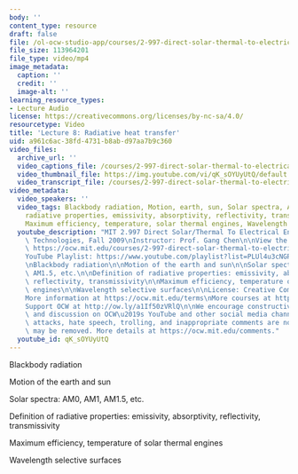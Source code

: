 ```yaml
---
body: ''
content_type: resource
draft: false
file: /ol-ocw-studio-app/courses/2-997-direct-solar-thermal-to-electrical-energy-conversion-technologies-fall-2009/mit2_997f09_lec08_360p_16_9.mp4
file_size: 113964201
file_type: video/mp4
image_metadata:
  caption: ''
  credit: ''
  image-alt: ''
learning_resource_types:
- Lecture Audio
license: https://creativecommons.org/licenses/by-nc-sa/4.0/
resourcetype: Video
title: 'Lecture 8: Radiative heat transfer'
uid: a961c6ac-38fd-4731-b8ab-d97aa7b9c360
video_files:
  archive_url: ''
  video_captions_file: /courses/2-997-direct-solar-thermal-to-electrical-energy-conversion-technologies-fall-2009/1AOL4OEVBcePRrLqikulQwNYWbUcsXTyh_transcript.webvtt
  video_thumbnail_file: https://img.youtube.com/vi/qK_sOYUyUtQ/default.jpg
  video_transcript_file: /courses/2-997-direct-solar-thermal-to-electrical-energy-conversion-technologies-fall-2009/1AOL4OEVBcePRrLqikulQwNYWbUcsXTyh_transcript.pdf
video_metadata:
  video_speakers: ''
  video_tags: Blackbody radiation, Motion, earth, sun, Solar spectra, AM0, AM1, AM1.5,
    radiative properties, emissivity, absorptivity, reflectivity, transmissivity,
    Maximum efficiency, temperature, solar thermal engines, Wavelength selective surfaces
  youtube_description: "MIT 2.997 Direct Solar/Thermal To Electrical Energy Conversion\
    \ Technologies, Fall 2009\nInstructor: Prof. Gang Chen\n\nView the complete course:\
    \ https://ocw.mit.edu/courses/2-997-direct-solar-thermal-to-electrical-energy-conversion-technologies-fall-2009/\n\
    YouTube Playlist: https://www.youtube.com/playlist?list=PLUl4u3cNGP62sv7_wYRKqvf1HsL4p54Kj\n\
    \nBlackbody radiation\n\nMotion of the earth and sun\n\nSolar spectra: AM0, AM1,\
    \ AM1.5, etc.\n\nDefinition of radiative properties: emissivity, absorptivity,\
    \ reflectivity, transmissivity\n\nMaximum efficiency, temperature of solar thermal\
    \ engines\n\nWavelength selective surfaces\n\nLicense: Creative Commons BY-NC-SA\n\
    More information at https://ocw.mit.edu/terms\nMore courses at https://ocw.mit.edu\n\
    Support OCW at http://ow.ly/a1If50zVRlQ\n\nWe encourage constructive comments\
    \ and discussion on OCW\u2019s YouTube and other social media channels. Personal\
    \ attacks, hate speech, trolling, and inappropriate comments are not allowed and\
    \ may be removed. More details at https://ocw.mit.edu/comments."
  youtube_id: qK_sOYUyUtQ
---
```

Blackbody radiation

Motion of the earth and sun

Solar spectra: AM0, AM1, AM1.5, etc.

Definition of radiative properties: emissivity, absorptivity, reflectivity, transmissivity

Maximum efficiency, temperature of solar thermal engines

Wavelength selective surfaces